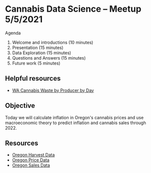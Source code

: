 # Cannabis Data Science – Meetup 5/5/2021

Agenda

1. Welcome and introductions (10 minutes)
2. Presentation (15 minutes)
3. Data Exploration (15 minutes)
4. Questions and Answers (15 minutes)
5. Future work (5 minutes)

## Helpful resources

- [WA Cannabis Waste by Producer by Day](https://github.com/ufosoftwarellc/cannabis_data_science/blob/main/wa/analytics/waste.ipynb)

## Objective

Today we will calculate inflation in Oregon's cannabis prices and use macroeconomic theory to predict inflation and cannabis sales through 2022.

## Resources

- [Oregon Harvest Data](https://data.olcc.state.or.us/t/OLCCPublic/views/MarketDataTableau/Harvest)
- [Oregon Price Data](https://data.olcc.state.or.us/t/OLCCPublic/views/MarketDataTableau/Prices)
- [Oregon Sales Data](https://data.olcc.state.or.us/t/OLCCPublic/views/MarketDataTableau/StatewideSalesTrend)

